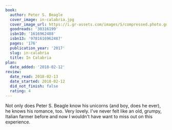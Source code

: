 ```yaml
---
book:
  author: Peter S. Beagle
  cover_image: in-calabria.jpg
  cover_image_url: https://i.gr-assets.com/images/S/compressed.photo.goodreads.com/books/1474818139l/30316199._SX98_.jpg
  goodreads: '30316199'
  isbn10: '1616962488'
  isbn13: '9781616962487'
  pages: '176'
  publication_year: '2017'
  slug: in-calabria
  title: In Calabria
plan:
  date_added: '2018-02-12'
review:
  date_read: 2018-02-13
  date_started: 2018-02-12
  did_not_finish: false
  rating: 4
---
```


Not only does Peter S. Beagle know his unicorns (and boy, does he ever), he knows his romance, too. Very lovely. I've never felt like an old, grumpy, Italian farmer before and now I wouldn't have want to miss out on this experience.

